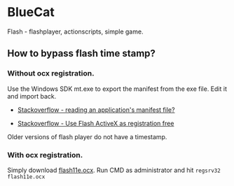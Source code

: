 # BlueCat

Flash - flashplayer, actionscripts, simple game.

## How to bypass flash time stamp?

### Without ocx registration.

Use the Windows SDK mt.exe to export the manifest from the exe file. Edit it and import back.

* [Stackoverflow - reading an application's manifest file?](https://stackoverflow.com/questions/420852/reading-an-applications-manifest-file)

* [Stackoverflow - Use Flash ActiveX as registration free](https://stackoverflow.com/questions/20192480/use-flash-activex-as-registration-free)

Older versions of flash player do not have a timestamp.

### With ocx registration.

Simply download [flash11e.ocx](https://github.com/igor-sadza/flash-repo/blob/d47fb791e1950fcd64a28c1d3c0d3f13429fb6e2/flash-player/FlashPlayer-executable/Connection%20Instrument%20SDK%20v6.8.0/Samples/SampleFlashPlayer/Flash11e.ocx). Run CMD as administrator and hit ```regsrv32 flash11e.ocx```
